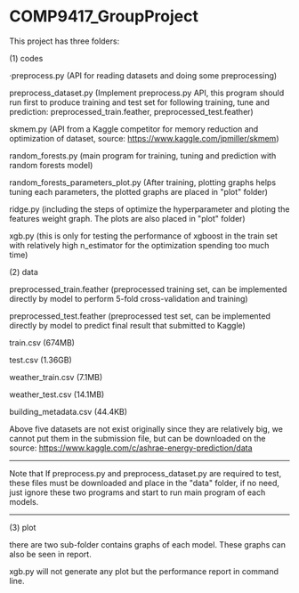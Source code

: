 # COMP9417_GroupProject
This project has three folders:

(1) codes

·preprocess.py (API for reading datasets and doing some preprocessing)

preprocess_dataset.py (Implement preprocess.py API, this program should run first to produce training and test set for following training, tune and prediction: preprocessed_train.feather, preprocessed_test.feather)

skmem.py (API from a Kaggle competitor for memory reduction and optimization of dataset, source: https://www.kaggle.com/jpmiller/skmem)

random_forests.py (main program for training, tuning and prediction with random forests model)

random_forests_parameters_plot.py (After training, plotting graphs helps tuning each parameters, the plotted graphs are placed in "plot" folder)

ridge.py (including the steps of optimize the hyperparameter and ploting the features weight graph. The plots are also placed in "plot" folder)

xgb.py (this is only for testing the performance of xgboost in the train set with relatively high n_estimator for the optimization spending too much time)

(2) data

preprocessed_train.feather (preprocessed training set, can be implemented directly by model to perform 5-fold cross-validation and training)

preprocessed_test.feather (preprocessed test set, can be implemented directly by model to predict final result that submitted to Kaggle)

train.csv (674MB)

test.csv (1.36GB)

weather_train.csv (7.1MB)

weather_test.csv (14.1MB)

building_metadata.csv (44.4KB)

Above five datasets are not exist originally since they are relatively big, we cannot put them in the submission file, but can be downloaded on the source: https://www.kaggle.com/c/ashrae-energy-prediction/data

******
Note that If preprocess.py and preprocess_dataset.py are required to test, these files must be downloaded and place in the "data" folder, if no need, just ignore these two programs and start to run main program of each models.
******

(3) plot

there are two sub-folder contains graphs of each model. These graphs can also be seen in report. 

xgb.py will not generate any plot but the performance report in command line.
